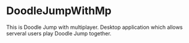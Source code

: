 # DoodleJumpWithMp
This is Doodle Jump with multiplayer.
Desktop application which allows serveral users play Doodle Jump together.
